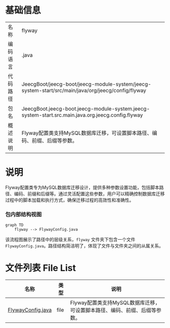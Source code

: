 # 基础信息

|      |      |
|------|------|
| 名称 | flyway |
| 编码语言 | .java |
| 代码路径 | JeecgBoot/jeecg-boot/jeecg-module-system/jeecg-system-start/src/main/java/org/jeecg/config/flyway |
| 包名 | JeecgBoot.jeecg-boot.jeecg-module-system.jeecg-system-start.src.main.java.org.jeecg.config.flyway |
| 概述说明 | Flyway配置类支持MySQL数据库迁移，可设置脚本路径、编码、前缀、后缀等参数。 |

# 说明

Flyway配置类专为MySQL数据库迁移设计，提供多种参数设置功能，包括脚本路径、编码、前缀和后缀等。通过灵活配置这些参数，用户可以精确控制数据库迁移过程中的脚本加载和执行方式，确保迁移过程的高效性和准确性。


### 包内部结构视图

```mermaid
graph TD
    flyway --> FlywayConfig.java
```

该流程图展示了路径中的层级关系，`flyway` 文件夹下包含一个文件 `FlywayConfig.java`。路径结构简洁明了，体现了文件与文件夹之间的从属关系。

# 文件列表 File List

| 名称   | 类型  | 说明 |
|-------|------|-------------|
| [FlywayConfig.java](FlywayConfig.md) | file | Flyway配置类支持MySQL数据库迁移，可设置脚本路径、编码、前缀、后缀等参数。 |


